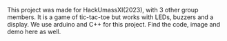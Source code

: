 This project was made for HackUmassXI(2023), with 3 other group members. It is a game of tic-tac-toe but works with LEDs, buzzers and a display. 
We use arduino and C++ for this project. Find the code, image and demo here as well. 
